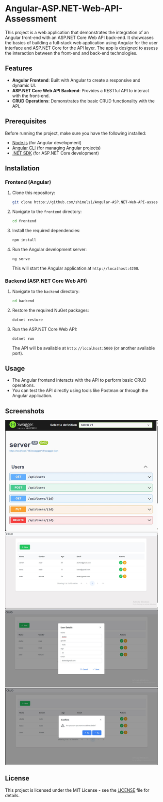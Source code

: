 # Angular-ASP.NET-Web-API-Assessment

This project is a web application that demonstrates the integration of an Angular front-end with an ASP.NET Core Web API back-end. It showcases the basics of building a full-stack web application using Angular for the user interface and ASP.NET Core for the API layer. The app is designed to assess the interaction between the front-end and back-end technologies.

## Features

- **Angular Frontend**: Built with Angular to create a responsive and dynamic UI.
- **ASP.NET Core Web API Backend**: Provides a RESTful API to interact with the front-end.
- **CRUD Operations**: Demonstrates the basic CRUD functionality with the API.
  
## Prerequisites

Before running the project, make sure you have the following installed:

- [Node.js](https://nodejs.org/) (for Angular development)
- [Angular CLI](https://angular.io/cli) (for managing Angular projects)
- [.NET SDK](https://dotnet.microsoft.com/download) (for ASP.NET Core development)
  
## Installation

### Frontend (Angular)

1. Clone this repository:

   ```bash
   git clone https://github.com/shimels1/Angular-ASP.NET-Web-API-assesment.git
   ```

2. Navigate to the `frontend` directory:

   ```bash
   cd frontend
   ```

3. Install the required dependencies:

   ```bash
   npm install
   ```

4. Run the Angular development server:

   ```bash
   ng serve
   ```

   This will start the Angular application at `http://localhost:4200`.

### Backend (ASP.NET Core Web API)

1. Navigate to the `backend` directory:

   ```bash
   cd backend
   ```

2. Restore the required NuGet packages:

   ```bash
   dotnet restore
   ```

3. Run the ASP.NET Core Web API:

   ```bash
   dotnet run
   ```

   The API will be available at `http://localhost:5000` (or another available port).

## Usage

- The Angular frontend interacts with the API to perform basic CRUD operations.
- You can test the API directly using tools like Postman or through the Angular application.

## Screenshots

![ScreenShot](https://github.com/shimels1/Angular-ASP.NET-Web-API-assesment/blob/main/screenshoot/Screenshot%202023-09-15%20200607.jpg)
![ScreenShot](https://github.com/shimels1/Angular-ASP.NET-Web-API-assesment/blob/main/screenshoot/Screenshot%202023-09-15%20200707.jpg)
![ScreenShot](https://github.com/shimels1/Angular-ASP.NET-Web-API-assesment/blob/main/screenshoot/Screenshot%202023-09-15%20200742.jpg)
![ScreenShot](https://github.com/shimels1/Angular-ASP.NET-Web-API-assesment/blob/main/screenshoot/Screenshot%202023-09-15%20200804.jpg)

## License

This project is licensed under the MIT License - see the [LICENSE](LICENSE) file for details.
```

